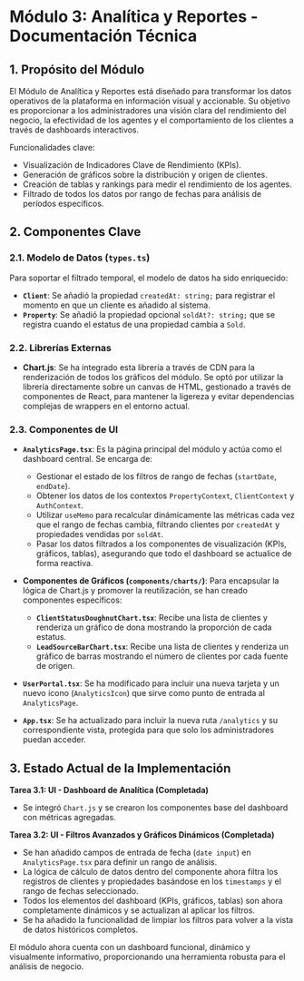 # Módulo 3: Analítica y Reportes - Documentación Técnica

## 1. Propósito del Módulo

El Módulo de Analítica y Reportes está diseñado para transformar los datos operativos de la plataforma en información visual y accionable. Su objetivo es proporcionar a los administradores una visión clara del rendimiento del negocio, la efectividad de los agentes y el comportamiento de los clientes a través de dashboards interactivos.

Funcionalidades clave:
-   Visualización de Indicadores Clave de Rendimiento (KPIs).
-   Generación de gráficos sobre la distribución y origen de clientes.
-   Creación de tablas y rankings para medir el rendimiento de los agentes.
-   Filtrado de todos los datos por rango de fechas para análisis de períodos específicos.

## 2. Componentes Clave

### 2.1. Modelo de Datos (`types.ts`)

Para soportar el filtrado temporal, el modelo de datos ha sido enriquecido:
-   **`Client`**: Se añadió la propiedad `createdAt: string;` para registrar el momento en que un cliente es añadido al sistema.
-   **`Property`**: Se añadió la propiedad opcional `soldAt?: string;` que se registra cuando el estatus de una propiedad cambia a `Sold`.

### 2.2. Librerías Externas

-   **Chart.js**: Se ha integrado esta librería a través de CDN para la renderización de todos los gráficos del módulo. Se optó por utilizar la librería directamente sobre un canvas de HTML, gestionado a través de componentes de React, para mantener la ligereza y evitar dependencias complejas de wrappers en el entorno actual.

### 2.3. Componentes de UI

-   **`AnalyticsPage.tsx`**: Es la página principal del módulo y actúa como el dashboard central. Se encarga de:
    -   Gestionar el estado de los filtros de rango de fechas (`startDate`, `endDate`).
    -   Obtener los datos de los contextos `PropertyContext`, `ClientContext` y `AuthContext`.
    -   Utilizar `useMemo` para recalcular dinámicamente las métricas cada vez que el rango de fechas cambia, filtrando clientes por `createdAt` y propiedades vendidas por `soldAt`.
    -   Pasar los datos filtrados a los componentes de visualización (KPIs, gráficos, tablas), asegurando que todo el dashboard se actualice de forma reactiva.

-   **Componentes de Gráficos (`components/charts/`)**: Para encapsular la lógica de Chart.js y promover la reutilización, se han creado componentes específicos:
    -   **`ClientStatusDoughnutChart.tsx`**: Recibe una lista de clientes y renderiza un gráfico de dona mostrando la proporción de cada estatus.
    -   **`LeadSourceBarChart.tsx`**: Recibe una lista de clientes y renderiza un gráfico de barras mostrando el número de clientes por cada fuente de origen.

-   **`UserPortal.tsx`**: Se ha modificado para incluir una nueva tarjeta y un nuevo ícono (`AnalyticsIcon`) que sirve como punto de entrada al `AnalyticsPage`.

-   **`App.tsx`**: Se ha actualizado para incluir la nueva ruta `/analytics` y su correspondiente vista, protegida para que solo los administradores puedan acceder.

## 3. Estado Actual de la Implementación

**Tarea 3.1: UI - Dashboard de Analítica (Completada)**
-   Se integró `Chart.js` y se crearon los componentes base del dashboard con métricas agregadas.

**Tarea 3.2: UI - Filtros Avanzados y Gráficos Dinámicos (Completada)**
-   Se han añadido campos de entrada de fecha (`date input`) en `AnalyticsPage.tsx` para definir un rango de análisis.
-   La lógica de cálculo de datos dentro del componente ahora filtra los registros de clientes y propiedades basándose en los `timestamps` y el rango de fechas seleccionado.
-   Todos los elementos del dashboard (KPIs, gráficos, tablas) son ahora completamente dinámicos y se actualizan al aplicar los filtros.
-   Se ha añadido la funcionalidad de limpiar los filtros para volver a la vista de datos históricos completos.

El módulo ahora cuenta con un dashboard funcional, dinámico y visualmente informativo, proporcionando una herramienta robusta para el análisis de negocio.